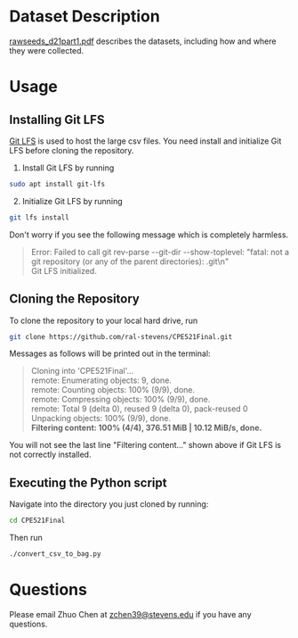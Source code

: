 # Dataset Description
[rawseeds_d21part1.pdf](rawseeds_d21part1.pdf) describes the datasets, including how and where they were collected.

# Usage
## Installing Git LFS
[Git LFS](https://git-lfs.github.com/) is used to host the large csv files. You need install and initialize Git LFS before cloning the repository. 
1. Install Git LFS by running
```bash
sudo apt install git-lfs
```
2. Initialize Git LFS by running
```bash
git lfs install
```
Don't worry if you see the following message which is completely harmless.
> Error: Failed to call git rev-parse --git-dir --show-toplevel: "fatal: not a git repository (or any of the parent directories): .git\n"<br/>
Git LFS initialized.


## Cloning the Repository
To clone the repository to your local hard drive, run
```bash
git clone https://github.com/ral-stevens/CPE521Final.git
```
Messages as follows will be printed out in the terminal:
> Cloning into 'CPE521Final'...<br/>
remote: Enumerating objects: 9, done.<br/>
remote: Counting objects: 100% (9/9), done.<br/>
remote: Compressing objects: 100% (9/9), done.<br/>
remote: Total 9 (delta 0), reused 9 (delta 0), pack-reused 0<br/>
Unpacking objects: 100% (9/9), done.<br/>
**Filtering content: 100% (4/4), 376.51 MiB | 10.12 MiB/s, done.**<br/>

You will not see the last line "Filtering content..." shown above if Git LFS is not correctly installed.

## Executing the Python script
Navigate into the directory you just cloned by running:
```bash
cd CPE521Final
```
Then run
```bash
./convert_csv_to_bag.py
```

# Questions
Please email Zhuo Chen at zchen39@stevens.edu if you have any questions.
